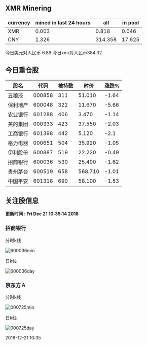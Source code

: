## XMR Minering

|currency|mined in last 24 hours|all|in pool|
|---|---|---|---|
|XMR|0.003|0.818|0.046|
|CNY|1.326|314.358|17.625|

今日美元对人民币 6.89	今日xmr对人民币384.32


## 今日重仓股 

|股名|代码|被持数|时价|涨跌%|
|---|---|---|---|---|
|五粮液|000858|311|51.010|-1.64|
|保利地产|600048|322|11.670|-5.66|
|农业银行|601288|406|3.470|-1.14|
|美的集团|000333|423|37.550|-2.03|
|工商银行|601398|442|5.120|-2.1|
|格力电器|000651|504|35.920|-1.05|
|伊利股份|600887|519|22.220|-0.49|
|招商银行|600036|530|25.490|-1.62|
|贵州茅台|600519|658|568.710|-1.01|
|中国平安|601318|690|58.100|-1.53|

## 关注股信息
**更新时间 : Fri Dec 21 10:35:14 2018**
### 招商银行 
分时k线

![600036min](http://image.sinajs.cn/newchart/min/n/sh600036.gif)

日k线

![600036day](http://image.sinajs.cn/newchart/daily/n/sh600036.gif)

### 京东方Ａ 
分时k线

![000725min](http://image.sinajs.cn/newchart/min/n/sz000725.gif)

日k线

![000725day](http://image.sinajs.cn/newchart/daily/n/sz000725.gif)

2018-12-21 10:35